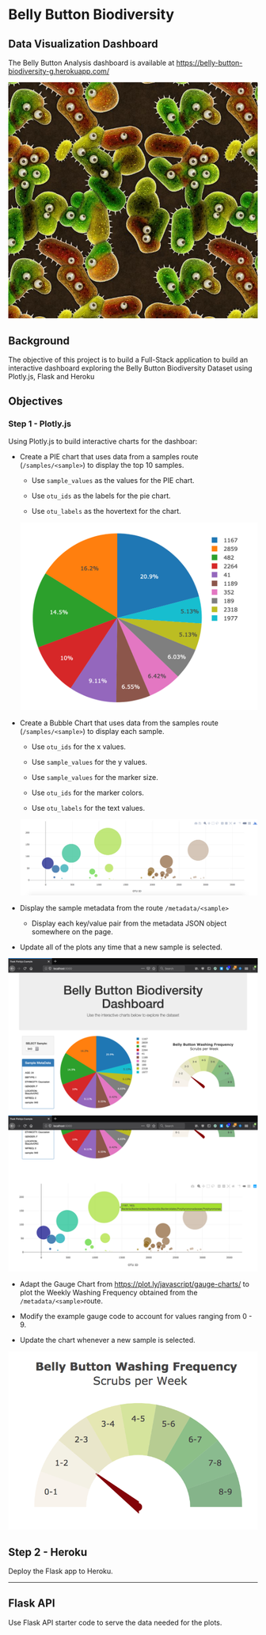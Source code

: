 # Belly Button Biodiversity


## Data Visualization Dashboard


The Belly Button Analysis dashboard is available at https://belly-button-biodiversity-g.herokuapp.com/

![Bacteria by filterforge.com](Images/bacteria_by_filterforgedotcom.jpg)

## Background

The objective of this project is to build a Full-Stack application to build an interactive dashboard exploring the Belly Button Biodiversity Dataset using Plotly.js, Flask and Heroku

## Objectives

### Step 1 - Plotly.js

Using Plotly.js to build interactive charts for the dashboar:

* Create a PIE chart that uses data from a samples route (`/samples/<sample>`) to display the top 10 samples.

  * Use `sample_values` as the values for the PIE chart.

  * Use `otu_ids` as the labels for the pie chart.

  * Use `otu_labels` as the hovertext for the chart.

  ![PIE Chart](Images/pie_chart.png)

* Create a Bubble Chart that uses data from the samples route (`/samples/<sample>`) to display each sample.

  * Use `otu_ids` for the x values.

  * Use `sample_values` for the y values.

  * Use `sample_values` for the marker size.

  * Use `otu_ids` for the marker colors.

  * Use `otu_labels` for the text values.

  ![Bubble Chart](Images/bubble_chart.png)

* Display the sample metadata from the route `/metadata/<sample>`

  * Display each key/value pair from the metadata JSON object somewhere on the page.

* Update all of the plots any time that a new sample is selected.

![Example Dashboard Page](Images/dashboard_part1.png)
![Example Dashboard Page](Images/dashboard_part2.png)


* Adapt the Gauge Chart from <https://plot.ly/javascript/gauge-charts/> to plot the Weekly Washing Frequency obtained from the `/metadata/<sample>`route.

* Modify the example gauge code to account for values ranging from 0 - 9.

* Update the chart whenever a new sample is selected.

![Weekly Washing Frequency Gauge](Images/gauge.png)




## Step 2 - Heroku

Deploy the Flask app to Heroku.


- - -

## Flask API

Use Flask API starter code to serve the data needed for the plots.